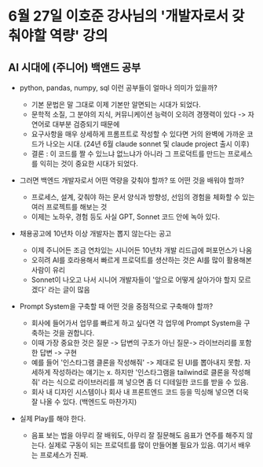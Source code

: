 # 6월 27일 이호준 강사님의 '개발자로서 갖춰야할 역량' 강의

## AI 시대에 (주니어) 백앤드 공부

* python, pandas, numpy, sql 이런 공부들이 얼마나 의미가 있을까?

  * 기본 문법은 말 그대로 이제 기본만 알면되는 시대가  되었다.
  * 문학적 소질, 그 분야의 지식, 커뮤니케이션 능력이  오히려 경쟁력이 있다 -> 자연어로 대부분 검증되기 때문에
  * 요구사항을 매우 상세하게 프롬프트로 작성할 수 있다면  거의 완벽에 가까운 코드가 나오는 시대. (24년 6월 claude  sonnet 및 claude project 출시 이후)
  * 결론 : 이 코드를 짤 수 있느냐 없느냐가 아니라 그  프로덕트를 만드는 프로세스를 익히는 것이 중요한 시대가  되었다.

* 그러면 백엔드 개발자로서 어떤 역량을 갖춰야 할까? 또 어떤 것을 배워야 할까?

    * 프로세스, 설계, 갖춰야 하는 문서 양식과 방향성, 선임의 경험을 체화할 수 있는 여러 프로젝트를 해보는 것
    * 이제는 노하우, 경험 등도 사실 GPT, Sonnet 코드 안에 녹아 있다.

* 채용공고에 10년차 이상 개발자는 뽑지 않는다는 공고

    * 이제 주니어든 조금 연차있는 시니어든 10년차 개발 리드급에 퍼포먼스가 나옴
    * 오히려 AI를 호라용해서 빠르게 프로덕트를 생산하는 것은 AI를 많이 활용해본 사람이 유리
    * Sonnet이 나오고 나서 시니어 개발자들이 '앞으로 어떻게 살아가야 할지 모르겠다' 라는 글이 많음

* Prompt System을 구축할 때 어떤 것을 중점적으로 구축해야 할까?

    * 회사에 들어가서 업무를 빠르게 하고 싶다면 각 업무에 Prompt System을 구축하는 것을 권합니다.
    * 이때 가장 중요한 것은 질문 -> 답변의 구조가 아닌 질문-> 라이브러리를 포함한 답변 -> 구현 
    * 예를 들어 '인스타그램 클론을 작성해줘' -> 제대로 된 UI를 뽑아내지 못함. 자세하게 작성하라는 얘기는 x. 하지만 '인스타그램을 tailwind로 클론을 작성해줘' 라는 식으로 라이브러리를 껴 넣으면 좀 더 디테일한 코드를 받을 수 있음.
    * 회사 내 디자인 시스템이나 회사 내 프론트엔드 코드 등을 믹싱해 넣으면 더욱 잘 나올 수 있다. (백엔드도 마찬가지)

* 실제 Play를 해야 한다.

    * 음표 보는 법을 아무리 잘 배워도, 아무리 잘 질문해도 음표가 연주를 해주지 않는다. 실제로 구동이 되는 프로덕트를 많이 만들어볼 필요가 있음. 여기서 배우는 프로세스가 진짜.




